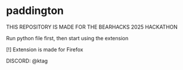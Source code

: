 # paddington

THIS REPOSITORY IS MADE FOR THE BEARHACKS 2025 HACKATHON

Run python file first, then start using the extension

[!] Extension is made for Firefox

DISCORD: @ktag
